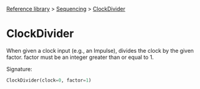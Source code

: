 [Reference library](../index.md) > [Sequencing](index.md) > [ClockDivider](clockdivider.md)

# ClockDivider

When given a clock input (e.g., an Impulse), divides the clock by the given factor. factor must be an integer greater than or equal to 1.

Signature:
```python
ClockDivider(clock=0, factor=1)
```
